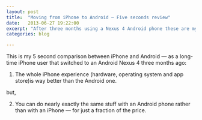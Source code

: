```yaml
---
layout: post
title:  "Moving from iPhone to Android — Five seconds review"
date:   2013-06-27 19:22:00
excerpt: "After three months using a Nexus 4 Android phone these are my"
categories: blog

---
```


This is my 5 second comparison between iPhone and Android — as a long-time iPhone user that switched to an Android Nexus 4 three months ago: 

1. The whole iPhone experience (hardware, operating system and app store)is way better than the Android one.

but,

2. You can do nearly exactly the same stuff with an Android phone rather than with an iPhone — for just a fraction of the price.